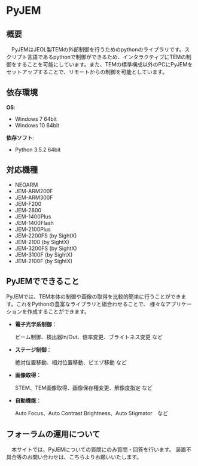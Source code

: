PyJEM
=====================

概要
--------------
　PyJEMはJEOL製TEMの外部制御を行うためのpythonのライブラリです。スクリプト言語であるpythonで制御ができるため、インタラクティブにTEMの制御をすることを可能にしています。また、TEMの標準構成以外のPCにPyJEMをセットアップすることで、リモートからの制御を可能としています。

依存環境
--------------
 **OS**:
  * Windows 7 64bit
  * Windows 10 64bit
 
 **依存ソフト**:
  * Python 3.5.2 64bit

対応機種
----------------
* NEOARM
* JEM-ARM200F
* JEM-ARM300F
* JEM-F200
* JEM-2800
* JEM-1400Plus
* JEM-1400Flash
* JEM-2100Plus
* JEM-2200FS (by SightX)
* JEM-2100   (by SightX)
* JEM-3200FS (by SightX)
* JEM-3100F  (by SightX)
* JEM-2100F  (by SightX)


PyJEMでできること
----------------------------
PyJEMでは、TEM本体の制御や画像の取得を比較的簡単に行うことができます。これをPythonの豊富なライブラリと組合わせることで、
様々なアプリケーションを作成することができます。

* **電子光学系制御**： 
  
  ビーム制御、検出器In/Out、倍率変更、ブライトネス変更 など

* **ステージ制御**：

  絶対位置移動、相対位置移動、ピエゾ移動 など

* **画像取得**：

  STEM、TEM画像取得、画像保存種変更、解像度指定 など

* **自動機能**：

  Auto Focus、Auto Contrast Brightness、Auto Stigmator　など


フォーラムの運用について
------------------------------------
　本サイトでは、PyJEMについての質問にのみ質問・回答を行います。
 装置不具合等のお問い合わせは、こちらよりお願いいたします。
